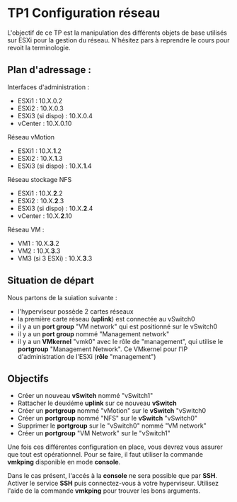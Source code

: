 # TP1 Configuration réseau

L'objectif de ce TP est la manipulation des différents objets de base utilisés sur ESXi pour la gestion du réseau.
N'hésitez pars à reprendre le cours pour revoit la terminologie.


## Plan d'adressage :

Interfaces d'administration :
* ESXi1 : 10.X.0.2
* ESXi2 : 10.X.0.3
* ESXi3 (si dispo) : 10.X.0.4
* vCenter : 10.X.0.10


Réseau vMotion
* ESXi1 : 10.X.**1**.2
* ESXi2 : 10.X.**1**.3
* ESXi3 (si dispo) : 10.X.**1**.4


Réseau stockage NFS
* ESXi1 : 10.X.**2**.2
* ESXi2 : 10.X.**2**.3
* ESXi3 (si dispo) : 10.X.**2**.4
* vCenter : 10.X.**2**.10


Réseau VM :
* VM1 : 10.X.**3**.2
* VM2 : 10.X.**3**.3
* VM3 (si 3 ESXi) : 10.X.**3**.3

## Situation de départ

Nous partons de la suiation suivante :
* l'hyperviseur possède 2 cartes réseaux
* la première carte réseau (**uplink**) est connectée au vSwitch0
* il y a un **port group** "VM network" qui est positionné sur le vSwitch0
* il y a un **port group** nommé "Management network"
* il y a un **VMkernel** "vmk0" avec le rôle de "management", qui utilise le **portgroup** "Management Network". Ce VMkernel pour l'IP d'administration de l'ESXi (**rôle** "management") 


## Objectifs
* Créer un nouveau **vSwitch** nommé "vSwitch1"
* Rattacher le deuxiéme **uplink** sur ce nouveau **vSwitch**
* Créer un **portgroup** nommé "vMotion" sur le **vSwitch** "vSwitch0
* Créer un **portgroup** nommé "NFS" sur le **vSwitch** "vSwitch0"
* Supprimer le **portgroup** sur le "vSwitch0" nommé "VM network"
* Créer un **portgroup** "VM Network" sur le "vSwitch1"


Une fois ces différentes configuration en place, vous devrez vous assurer que tout est opérationnel.
Pour se faire, il faut utiliser la commande **vmkping** disponible en mode **console**.

Dans le cas présent, l'accés à la **console** ne sera possible que par **SSH**.
Activer le service **SSH** puis connectez-vous à votre hyperviseur. Utilisez l'aide de la commande **vmkping** pour trouver les bons arguments.

